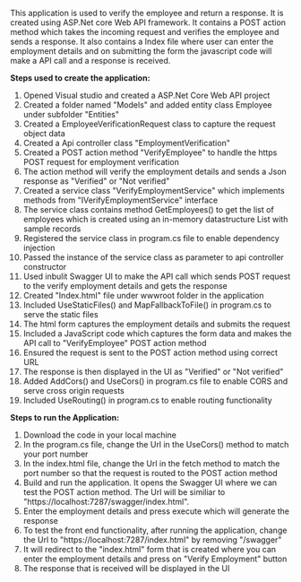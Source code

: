 This application is used to verify the employee and return a response.
It is created using ASP.Net core Web API framework.
It contains a POST action method which takes the incoming request and verifies the employee and sends a response.
It also contains a Index file where user can enter the employment details and on submitting the form the javascript code will make a API call and a response is received.

**Steps used to create the application:**
1. Opened Visual studio and created a ASP.Net Core Web API project
2. Created a folder named "Models" and added entity class Employee under subfolder "Entities"
3. Created a EmployeeVerificationRequest class to capture the request object data
4. Created a Api controller class "EmploymentVerification"
5. Created a POST action method "VerifyEmployee" to handle the https POST request for employment verification
6. The action method will verify the employment details and sends a Json response as "Verified" or "Not verified"
7. Created a service class "VerifyEmploymentService" which implements methods from "IVerifyEmploymentService" interface
8. The service class contains method GetEmployees() to get the list of employees which is created using an in-memory datastructure List with sample records 
9. Registered the service class in program.cs file to enable dependency injection
10. Passed the instance of the service class as parameter to api controller constructor
11. Used inbulit Swagger UI to make the API call which sends POST request to the verify employment details and gets the response
12. Created "Index.html" file under wwwroot folder in the application
13. Included UseStaticFiles() and MapFallbackToFile() in program.cs to serve the static files
14. The html form captures the employment details and submits the request
15. Included a JavaScript code which captures the form data and makes the API call to "VerifyEmployee" POST action method
16. Ensured the request is sent to the POST action method using correct URL
17. The response is then displayed in the UI as "Verified" or "Not verified"
18. Added AddCors() and UseCors() in program.cs file to enable CORS and serve cross origin requests
19. Included UseRouting() in program.cs to enable routing functionality

**Steps to run the Application:**
1. Download the code in your local machine
2. In the program.cs file, change the Url in the UseCors() method to match your port number
3. In the index.html file, change the Url in the fetch method to match the port number so that the request is routed to the POST action method
4. Build and run the application. It opens the Swagger UI where we can test the POST action method. The Url will be similiar to "https://localhost:7287/swagger/index.html".
5. Enter the employment details and press execute which will generate the response
6. To test the front end functionality, after running the application, change the Url to "https://localhost:7287/index.html" by removing "/swagger"
7. It will redirect to the "index.html" form that is created where you can enter the employment details and press on "Verify Employment" button
8. The response that is received will be displayed in the UI
